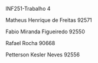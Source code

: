 INF251-Trabalho 4

Matheus Henrique de Freitas 92571

Fabio Miranda Figueiredo 92550

Rafael Rocha 90668

Petterson Kesler Neves 92556
